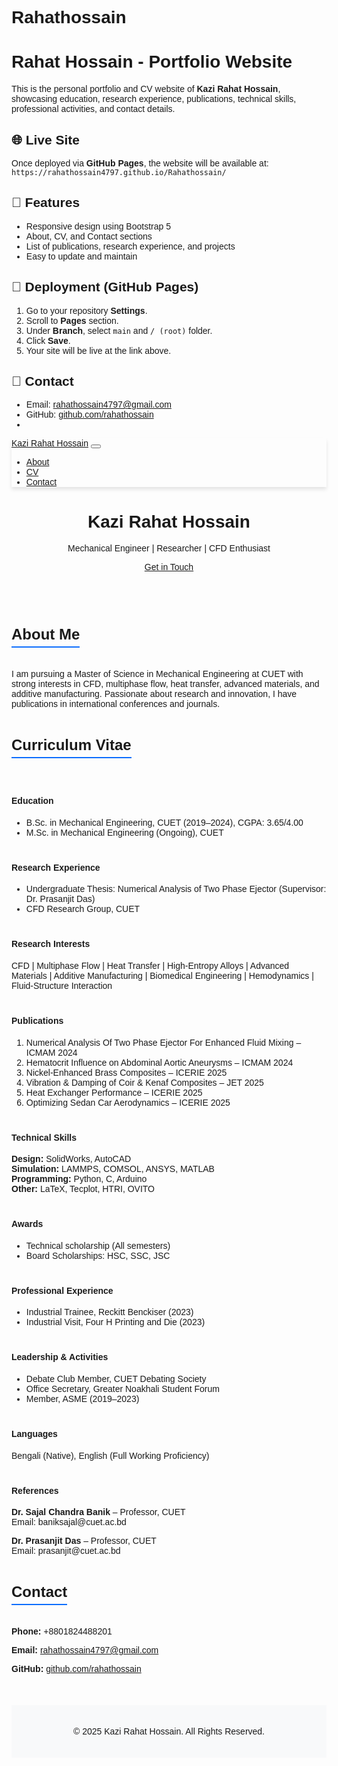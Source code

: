 # Rahathossain
# Rahat Hossain - Portfolio Website

This is the personal portfolio and CV website of **Kazi Rahat Hossain**, showcasing education, research experience, publications, technical skills, professional activities, and contact details.  

## 🌐 Live Site
Once deployed via **GitHub Pages**, the website will be available at:  
`https://rahathossain4797.github.io/Rahathossain/`

## 📌 Features
- Responsive design using Bootstrap 5  
- About, CV, and Contact sections  
- List of publications, research experience, and projects  
- Easy to update and maintain  

## 🚀 Deployment (GitHub Pages)
1. Go to your repository **Settings**.  
2. Scroll to **Pages** section.  
3. Under **Branch**, select `main` and `/ (root)` folder.  
4. Click **Save**.  
5. Your site will be live at the link above.  

## 📧 Contact
- Email: [rahathossain4797@gmail.com](mailto:rahathossain4797@gmail.com)  
- GitHub: [github.com/rahathossain](https://github.com/rahathossain)
- <!DOCTYPE html>
<html lang="en">
<head>
  <meta charset="UTF-8">
  <meta name="viewport" content="width=device-width, initial-scale=1.0">
  <title>Kazi Rahat Hossain | Portfolio</title>
  <link href="https://cdn.jsdelivr.net/npm/bootstrap@5.3.2/dist/css/bootstrap.min.css" rel="stylesheet">
  <style>
    body { font-family: Arial, sans-serif; }
    .navbar { box-shadow: 0 4px 6px rgba(0,0,0,0.1); }
    .section-title { font-size: 1.5rem; margin-top: 30px; border-bottom: 2px solid #0d6efd; display: inline-block; padding-bottom: 5px; }
    .cv-section { margin-top: 40px; }
    footer { margin-top: 50px; padding: 20px; background: #f8f9fa; text-align: center; }
  </style>
</head>
<body>

<nav class="navbar navbar-expand-lg navbar-light bg-light sticky-top">
  <div class="container">
    <a class="navbar-brand fw-bold" href="#">Kazi Rahat Hossain</a>
    <button class="navbar-toggler" type="button" data-bs-toggle="collapse" data-bs-target="#navbarNav">
      <span class="navbar-toggler-icon"></span>
    </button>
    <div class="collapse navbar-collapse" id="navbarNav">
      <ul class="navbar-nav ms-auto">
        <li class="nav-item"><a class="nav-link" href="#about">About</a></li>
        <li class="nav-item"><a class="nav-link" href="#cv">CV</a></li>
        <li class="nav-item"><a class="nav-link" href="#contact">Contact</a></li>
      </ul>
    </div>
  </div>
</nav>

<header class="bg-primary text-white text-center py-5">
  <div class="container">
    <h1 class="fw-bold">Kazi Rahat Hossain</h1>
    <p>Mechanical Engineer | Researcher | CFD Enthusiast</p>
    <a href="mailto:rahathossain4797@gmail.com" class="btn btn-light btn-sm">Get in Touch</a>
  </div>
</header>

<section id="about" class="container my-5">
  <h2 class="section-title">About Me</h2>
  <p>I am pursuing a Master of Science in Mechanical Engineering at CUET with strong interests in CFD, multiphase flow, heat transfer, advanced materials, and additive manufacturing. Passionate about research and innovation, I have publications in international conferences and journals.</p>
</section>

<section id="cv" class="container my-5">
  <h2 class="section-title">Curriculum Vitae</h2>

  <div class="cv-section">
    <h4>Education</h4>
    <ul>
      <li>B.Sc. in Mechanical Engineering, CUET (2019–2024), CGPA: 3.65/4.00</li>
      <li>M.Sc. in Mechanical Engineering (Ongoing), CUET</li>
    </ul>
  </div>

  <div class="cv-section">
    <h4>Research Experience</h4>
    <ul>
      <li>Undergraduate Thesis: Numerical Analysis of Two Phase Ejector (Supervisor: Dr. Prasanjit Das)</li>
      <li>CFD Research Group, CUET</li>
    </ul>
  </div>

  <div class="cv-section">
    <h4>Research Interests</h4>
    <p>CFD | Multiphase Flow | Heat Transfer | High-Entropy Alloys | Advanced Materials | Additive Manufacturing | Biomedical Engineering | Hemodynamics | Fluid-Structure Interaction</p>
  </div>

  <div class="cv-section">
    <h4>Publications</h4>
    <ol>
      <li>Numerical Analysis Of Two Phase Ejector For Enhanced Fluid Mixing – ICMAM 2024</li>
      <li>Hematocrit Influence on Abdominal Aortic Aneurysms – ICMAM 2024</li>
      <li>Nickel-Enhanced Brass Composites – ICERIE 2025</li>
      <li>Vibration & Damping of Coir & Kenaf Composites – JET 2025</li>
      <li>Heat Exchanger Performance – ICERIE 2025</li>
      <li>Optimizing Sedan Car Aerodynamics – ICERIE 2025</li>
    </ol>
  </div>

  <div class="cv-section">
    <h4>Technical Skills</h4>
    <p><strong>Design:</strong> SolidWorks, AutoCAD <br>
       <strong>Simulation:</strong> LAMMPS, COMSOL, ANSYS, MATLAB <br>
       <strong>Programming:</strong> Python, C, Arduino <br>
       <strong>Other:</strong> LaTeX, Tecplot, HTRI, OVITO</p>
  </div>

  <div class="cv-section">
    <h4>Awards</h4>
    <ul>
      <li>Technical scholarship (All semesters)</li>
      <li>Board Scholarships: HSC, SSC, JSC</li>
    </ul>
  </div>

  <div class="cv-section">
    <h4>Professional Experience</h4>
    <ul>
      <li>Industrial Trainee, Reckitt Benckiser (2023)</li>
      <li>Industrial Visit, Four H Printing and Die (2023)</li>
    </ul>
  </div>

  <div class="cv-section">
    <h4>Leadership & Activities</h4>
    <ul>
      <li>Debate Club Member, CUET Debating Society</li>
      <li>Office Secretary, Greater Noakhali Student Forum</li>
      <li>Member, ASME (2019–2023)</li>
    </ul>
  </div>

  <div class="cv-section">
    <h4>Languages</h4>
    <p>Bengali (Native), English (Full Working Proficiency)</p>
  </div>

  <div class="cv-section">
    <h4>References</h4>
    <p><strong>Dr. Sajal Chandra Banik</strong> – Professor, CUET <br>Email: baniksajal@cuet.ac.bd</p>
    <p><strong>Dr. Prasanjit Das</strong> – Professor, CUET <br>Email: prasanjit@cuet.ac.bd</p>
  </div>
</section>

<section id="contact" class="container my-5">
  <h2 class="section-title">Contact</h2>
  <p><strong>Phone:</strong> +8801824488201</p>
  <p><strong>Email:</strong> <a href="mailto:rahathossain4797@gmail.com">rahathossain4797@gmail.com</a></p>
  <p><strong>GitHub:</strong> <a href="https://github.com/rahathossain">github.com/rahathossain</a></p>
</section>

<footer>
  <p>&copy; 2025 Kazi Rahat Hossain. All Rights Reserved.</p>
</footer>

<script src="https://cdn.jsdelivr.net/npm/bootstrap@5.3.2/dist/js/bootstrap.bundle.min.js"></script>
</body>
</html>


